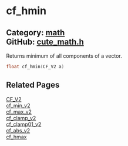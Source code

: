 [//]: # (This file is automatically generated by Cute Framework's docs parser.)
[//]: # (Do not edit this file by hand!)
[//]: # (See: https://github.com/RandyGaul/cute_framework/blob/master/samples/docs_parser.cpp)
[](../header.md ':include')

# cf_hmin

Category: [math](/api_reference?id=math)  
GitHub: [cute_math.h](https://github.com/RandyGaul/cute_framework/blob/master/include/cute_math.h)  
---

Returns minimum of all components of a vector.

```cpp
float cf_hmin(CF_V2 a)
```

## Related Pages

[CF_V2](/math/cf_v2.md)  
[cf_min_v2](/math/cf_min_v2.md)  
[cf_max_v2](/math/cf_max_v2.md)  
[cf_clamp_v2](/math/cf_clamp_v2.md)  
[cf_clamp01_v2](/math/cf_clamp01_v2.md)  
[cf_abs_v2](/math/cf_abs_v2.md)  
[cf_hmax](/math/cf_hmax.md)  
